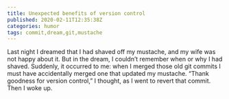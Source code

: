 ```yaml
---
title: Unexpected benefits of version control
published: 2020-02-11T12:35:38Z
categories: humor
tags: commit,dream,git,mustache
---
```


<p>Last night I dreamed that I had shaved off my mustache, and my wife was not happy about it. But in the dream, I couldn’t remember when or why I had shaved. Suddenly, it occurred to me: when I merged those old git commits I must have accidentally merged one that updated my mustache. “Thank goodness for version control,” I thought, as I went to revert that commit. Then I woke up.</p>

